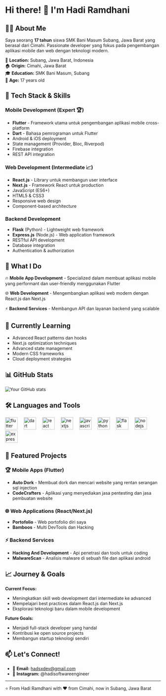 # Hi there! 👋 I'm Hadi Ramdhani

## 👨‍💻 About Me

Saya seorang **17 tahun** siswa SMK Bani Masum Subang, Jawa Barat yang berasal dari Cimahi. Passionate developer yang fokus pada pengembangan aplikasi mobile dan web dengan teknologi modern.

📍 **Location:** Subang, Jawa Barat, Indonesia  
🏠 **Origin:** Cimahi, Jawa Barat  
🎓 **Education:** SMK Bani Masum, Subang  
🎂 **Age:** 17 years old

## 🚀 Tech Stack & Skills

### Mobile Development (Expert 🏆)
- **Flutter** - Framework utama untuk pengembangan aplikasi mobile cross-platform
- **Dart** - Bahasa pemrograman untuk Flutter
- Android & iOS deployment
- State management (Provider, Bloc, Riverpod)
- Firebase integration
- REST API integration

### Web Development (Intermediate 📈)
- **React.js** - Library untuk membangun user interface
- **Next.js** - Framework React untuk production
- JavaScript (ES6+)
- HTML5 & CSS3
- Responsive web design
- Component-based architecture

### Backend Development
- **Flask** (Python) - Lightweight web framework
- **Express.js** (Node.js) - Web application framework
- RESTful API development
- Database integration
- Authentication & authorization

## 💼 What I Do

🔥 **Mobile App Development** - Specialized dalam membuat aplikasi mobile yang performant dan user-friendly menggunakan Flutter

🌐 **Web Development** - Mengembangkan aplikasi web modern dengan React.js dan Next.js

⚡ **Backend Services** - Membangun API dan layanan backend yang scalable

## 🌱 Currently Learning

- Advanced React patterns dan hooks
- Next.js optimization techniques  
- Advanced state management
- Modern CSS frameworks
- Cloud deployment strategies

## 📊 GitHub Stats

![Your GitHub stats](https://github-readme-stats.vercel.app/api?username=HadiOnZero&show_icons=true&theme=radical)

## 🛠️ Languages and Tools

<div align="left">
<img src="https://cdn.jsdelivr.net/gh/devicons/devicon/icons/flutter/flutter-original.svg" height="40" alt="flutter logo" />
<img width="12" />
<img src="https://cdn.jsdelivr.net/gh/devicons/devicon/icons/dart/dart-original.svg" height="40" alt="dart logo" />
<img width="12" />
<img src="https://cdn.jsdelivr.net/gh/devicons/devicon/icons/react/react-original.svg" height="40" alt="react logo" />
<img width="12" />
<img src="https://cdn.jsdelivr.net/gh/devicons/devicon/icons/nextjs/nextjs-original.svg" height="40" alt="nextjs logo" />
<img width="12" />
<img src="https://cdn.jsdelivr.net/gh/devicons/devicon/icons/javascript/javascript-original.svg" height="40" alt="javascript logo" />
<img width="12" />
<img src="https://cdn.jsdelivr.net/gh/devicons/devicon/icons/python/python-original.svg" height="40" alt="python logo" />
<img width="12" />
<img src="https://cdn.jsdelivr.net/gh/devicons/devicon/icons/flask/flask-original.svg" height="40" alt="flask logo" />
<img width="12" />
<img src="https://cdn.jsdelivr.net/gh/devicons/devicon/icons/nodejs/nodejs-original.svg" height="40" alt="nodejs logo" />
<img width="12" />
<img src="https://cdn.jsdelivr.net/gh/devicons/devicon/icons/express/express-original.svg" height="40" alt="express logo" />
</div>

## 📱 Featured Projects

### 🏆 Mobile Apps (Flutter)
- **Auto Dork** - Membuat dork dan mencari website yang rentan serangan sql injection
- **CodeCrafters** - Aplikasi yang menyediakan jasa pentesting dan jasa pembuatan website

### 🌐 Web Applications (React/Next.js)  
- **Portofolio** - Web portofolio diri saya
- **Bamboos** - Multi DevTools dan Hacking

### ⚡ Backend Services
- **Hacking And Development** - Api penetrasi dan tools untuk coding
- **MalwareScan** - Analisis malware di sebuah file dan aplikasi android

## 📈 Journey & Goals

**Current Focus:**
- Meningkatkan skill web development dari intermediate ke advanced
- Mempelajari best practices dalam React.js dan Next.js
- Eksplorasi teknologi baru dalam mobile development

**Future Goals:**
- Menjadi full-stack developer yang handal
- Kontribusi ke open source projects
- Membangun startup teknologi sendiri

## 📫 Let's Connect!

- 📧 **Email:** hadsxdev@gmail.com
- 📱 **Instagram:** @hadisoftwareengineer

---

⭐️ From Hadi Ramdhani with ❤️ from Cimahi, now in Subang, Jawa Barat
